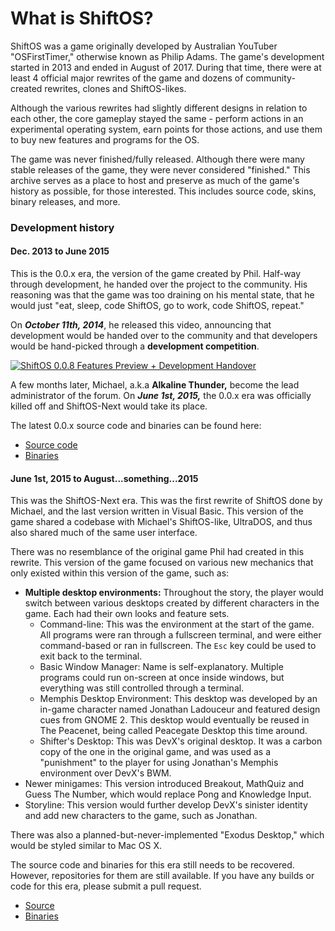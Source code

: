 # What is ShiftOS?

ShiftOS was a game originally developed by Australian YouTuber 
"OSFirstTimer," otherwise known as Philip Adams. The game's development 
started in 2013 and ended in August of 2017. During that time, there 
were at least 4 official major rewrites of the game and dozens of 
community-created rewrites, clones and ShiftOS-likes.

Although the various rewrites had slightly different designs in relation 
to each other, the core gameplay stayed the same - perform actions in an 
experimental operating system, earn points for those actions, and use 
them to buy new features and programs for the OS.

The game was never finished/fully released. Although there were many 
stable releases of the game, they were never considered "finished." This 
archive serves as a place to host and preserve as much of the game's 
history as possible, for those interested. This includes source code, 
skins, binary releases, and more.

### Development history

#### Dec. 2013 to June 2015

This is the 0.0.x era, the version of the game created by Phil. Half-way 
through development, he handed over the project to the community. His 
reasoning was that the game was too draining on his mental state, that 
he would just "eat, sleep, code ShiftOS, go to work, code ShiftOS, 
repeat."

On ***October 11th, 2014***, he released this video, announcing that 
development would be handed over to the community and that developers 
would be hand-picked through a **development competition**.

[![ShiftOS 0.0.8 Features Preview + Development 
Handover](https://i.ytimg.com/vi/xVFUyBG38Qo/hqdefault.jpg?sqp=-oaymwEZCPYBEIoBSFXyq4qpAwsIARUAAIhCGAFwAQ==&rs=AOn4CLC_DZocIwhFI9qu9E0Hse6k61dZPA)](https://youtu.be/xVFUyBG38Qo)

A few months later, Michael, a.k.a **Alkaline Thunder,** become the lead 
administrator of the forum. On ***June 1st, 2015,*** the 0.0.x era was 
officially killed off and ShiftOS-Next would take its place.

The latest 0.0.x source code and binaries can be found here:

 - [Source code](https://github.com/shiftos-archive/source-0-0-x)
 - [Binaries](https://github.com/shiftos-archive/binaries-0-0-x)

#### June 1st, 2015 to August...something...2015

This was the ShiftOS-Next era. This was the first rewrite of ShiftOS 
done by Michael, and the last version written in Visual Basic. This 
version of the game shared a codebase with Michael's ShiftOS-like, 
UltraDOS, and thus also shared much of the same user interface.

There was no resemblance of the original game Phil had created in this 
rewrite. This version of the game focused on various new mechanics that 
only existed within this version of the game, such as:

 - **Multiple desktop environments:** Throughout the story, the player 
would switch between various desktops created by different characters in 
the game. Each had their own looks and feature sets.
   - Command-line: This was the environment at the start  of the game. 
All programs were ran through a fullscreen terminal, and were either 
command-based or ran in fullscreen. The `Esc` key could be used to exit 
back to the terminal.
   - Basic Window Manager: Name is self-explanatory. Multiple programs 
could run on-screen at once inside windows, but everything was still 
controlled through a terminal.
   - Memphis Desktop Environment: This desktop was developed by an 
in-game character named Jonathan Ladouceur and featured design cues from 
GNOME 2. This desktop would eventually be reused in The Peacenet, being 
called Peacegate Desktop this time around.
   - Shifter's Desktop: This was DevX's original desktop. It was a 
carbon copy of the one in the original game, and was used as a 
"punishment" to the player for using Jonathan's Memphis environment over 
DevX's BWM.
 - Newer minigames: This version introduced Breakout, MathQuiz and Guess 
The Number, which would replace Pong and Knowledge Input.
 - Storyline: This version would further develop DevX's sinister 
identity and add new characters to the game, such as Jonathan.

There was also a planned-but-never-implemented "Exodus Desktop," which 
would be styled similar to Mac OS X.

The source code and binaries for this era still needs to be recovered. 
However, repositories for them are still available. If you have any 
builds or code for this era, please submit a pull request.

 - [Source](https://github.com/shiftos-archive/source-next)
 - [Binaries](https://github.com/shiftos-archive/binaries-next)
